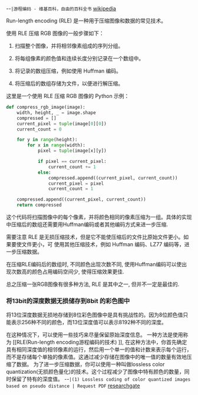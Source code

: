 --`|游程编码 - 维基百科，自由的百科全书` [wikipedia](https://zh.wikipedia.org/wiki/%E6%B8%B8%E7%A8%8B%E7%BC%96%E7%A0%81)

Run-length encoding (RLE) 是一种用于压缩图像和数据的常见技术。

使用 RLE 压缩 RGB 图像的一般步骤如下：

1.  扫描整个图像，并将相邻像素组成的序列分组。
    
2.  将每组像素的颜色值和连续长度分别记录在一个数组中。
    
3.  将记录的数组压缩，例如使用 Huffman 编码。
    
4.  将压缩后的数组存储为文件，以便进行解压缩。
    

这里是一个使用 RLE 压缩 RGB 图像的 Python 示例：
```python
def compress_rgb_image(image):
    width, height, _ = image.shape
    compressed = []
    current_pixel = tuple(image[0][0])
    current_count = 0

    for y in range(height):
        for x in range(width):
            pixel = tuple(image[x][y])

            if pixel == current_pixel:
                current_count += 1
            else:
                compressed.append((current_pixel, current_count))
                current_pixel = pixel
                current_count = 1

    compressed.append((current_pixel, current_count))
    return compressed

```
这个代码将扫描图像中的每个像素，并将颜色相同的像素压缩为一组。具体的实现中压缩后的数组还需要用Huffman编码或者其他编码方式来进一步压缩.

需要注意 RLE 是无损压缩技术，但是它不能使压缩后的文件比原始文件更小。如果要使文件更小，可
使用其他压缩技术，例如 Huffman 编码、LZ77 编码等，进一步压缩数据。

在压缩RLE编码后的数组时, 不同颜色出现次数不同, 使用Huffman编码可以使出现次数高的颜色占用编码空间少, 使得压缩效果更佳.

总之压缩一张RGB图像有很多种方法, RLE 是其中之一, 但并不一定是最佳的.

### 将13bit的深度数据无损储存到8bit 的彩色图中

将13位深度数据无损地存储到8位彩色图像中是具有挑战性的。因为8位颜色值只能表示256种不同的颜色，而13位深度值可以表示8192种不同的深度。

在这种情况下，可以使用一些技巧来尽量保留原始深度信息。
一种方法是使用称为 [[RLE(Run-length encoding游程编码的技术) ]], 在这种方法中，你首先确定具有相同深度值的相邻像素的运行，然后用一个单一的值和计数来表示每个运行，而不是存储每个单独的像素值。这通过减少存储在图像中的唯一值的数量有效地压缩了数据。
为了进一步压缩数据，你可以使用一种叫做lossless color quantization(无损颜色量化)的技术。这个过程减少了图像中特有颜色的数量，同时保留了特有的深度值。 
--`|(1) Lossless coding of color quantized images based on pseudo distance | Request PDF` [researchgate](https://www.researchgate.net/publication/4102470_Lossless_coding_of_color_quantized_images_based_on_pseudo_distance)


